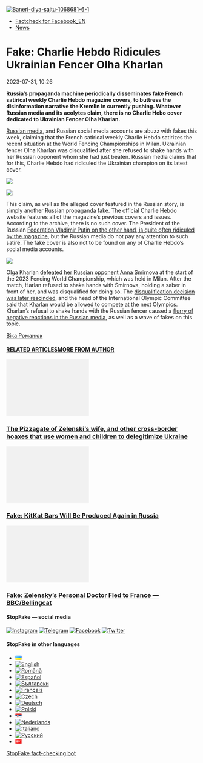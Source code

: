 [![](https://www.stopfake.org/content/uploads/2023/07/Baneri-dlya-sajtu-1068681-6-1.png "Baneri-dlya-sajtu-1068681-6-1")](https://www.stopfake.org/content/uploads/2023/07/Baneri-dlya-sajtu-1068681-6-1.png)

*   [Factcheck for Facebook\_EN](https://www.stopfake.org/en/category/factcheck-facebook-en/)
*   [News](https://www.stopfake.org/en/category/news/)

Fake: Charlie Hebdo Ridicules Ukrainian Fencer Olha Kharlan
===========================================================

2023-07-31, 10:26

[](https://www.facebook.com/sharer/sharer.php?u=https%3A%2F%2Fwww.stopfake.org%2Fen%2Ffake-charlie-hebdo-ridicules-ukrainian-fencer-olha-kharlan%2F "Facebook")[](viber://forward?text=Fake%3A%20Charlie%20Hebdo%20Ridicules%20Ukrainian%20Fencer%20Olha%20Kharlan%20https%3A%2F%2Fwww.stopfake.org%2Fen%2Ffake-charlie-hebdo-ridicules-ukrainian-fencer-olha-kharlan%2F "Viber")[](https://twitter.com/intent/tweet?text=Fake%3A%20Charlie%20Hebdo%20Ridicules%20Ukrainian%20Fencer%20Olha%20Kharlan&url=https%3A%2F%2Fwww.stopfake.org%2Fen%2Ffake-charlie-hebdo-ridicules-ukrainian-fencer-olha-kharlan%2F "X")[](https://api.whatsapp.com/send?text=Fake%3A%20Charlie%20Hebdo%20Ridicules%20Ukrainian%20Fencer%20Olha%20Kharlan%20https%3A%2F%2Fwww.stopfake.org%2Fen%2Ffake-charlie-hebdo-ridicules-ukrainian-fencer-olha-kharlan%2F "Whatsapp")[](https://www.stopfake.org/en/fake-charlie-hebdo-ridicules-ukrainian-fencer-olha-kharlan/)[](https://telegram.me/share/url?url=https%3A%2F%2Fwww.stopfake.org%2Fen%2Ffake-charlie-hebdo-ridicules-ukrainian-fencer-olha-kharlan%2F&text=Fake%3A%20Charlie%20Hebdo%20Ridicules%20Ukrainian%20Fencer%20Olha%20Kharlan "Telegram")[](https://www.instagram.com/ "Instagram")

  

**Russia’s propaganda machine periodically disseminates fake French satirical weekly Charlie Hebdo magazine covers, to buttress the disinformation narrative the Kremlin in currently pushing. Whatever Russian media and its acolytes claim, there is no Charlie Hebo cover dedicated to Ukrainian Fencer Olha Kharlan.**

[Russian media](https://news.ru/europe/charlie-hebdo-vysmeyal-ukrainskuyu-sablistku/), and Russian social media accounts are abuzz with fakes this week, claiming that the French satirical weekly Charlie Hebdo satirizes the recent situation at the World Fencing Championships in Milan. Ukrainian fencer Olha Kharlan was disqualified after she refused to shake hands with her Russian opponent whom she had just beaten. Russian media claims that for this, Charlie Hebdo had ridiculed the Ukrainian champion on its latest cover.

![](https://www.stopfake.org/content/uploads/2023/08/Screenshot-2023-07-30-at-12.50.43-799x1024.png)

![](https://www.stopfake.org/content/uploads/2023/08/7B6BF16F-240B-4F95-971C-FCD20F1DA7EF-797x1024.jpeg)

This claim, as well as the alleged cover featured in the Russian story, is simply another Russian propaganda fake. The official Charlie Hebdo website features all of the magazine’s previous covers and issues. According to the archive, there is no such cover. The President of the Russian [Federation Vladimir Putin on the other hand, is quite often ridiculed by the magazine](https://www.facebook.com/photo/?fbid=656205229868418&set=a.642189911269950), but the Russian media do not pay any attention to such satire. The fake cover is also not to be found on any of Charlie Hebdo’s social media accounts. 

![](https://www.stopfake.org/content/uploads/2023/08/D9311510-9690-42C3-B528-A189A4578AF1-720x1024.jpeg)

Olga Kharlan [defeated her Russian opponent Anna Smirnova](https://sport.24tv.ua/ru/harlan-diskvalificirovali-s-chm-posle-otkaza-davit-ruku-rossijane_n2361093) at the start of the 2023 Fencing World Championship, which was held in Milan. After the match, Harlan refused to shake hands with Smirnova, holding a saber in front of her, and was disqualified for doing so. The [disqualification decision was later rescinded](https://sport.24tv.ua/ru/fie-otmenila-pravilo-rukopozhatija-mezhdu-fehtovalshhikami-blagodarja_n2362190), and the head of the International Olympic Committee said that Kharlan would be allowed to compete at the next Olympics. Kharlan’s refusal to shake hands with the Russian fencer caused a [flurry of negative reactions in the Russian media](https://sport.24tv.ua/ru/olga-harlan-na-chm-2023-skabeeva-nabrosilas-na-olgu-harlan-24-kanal_n2362314), as well as a wave of fakes on this topic.

  

[](https://www.facebook.com/sharer/sharer.php?u=https%3A%2F%2Fwww.stopfake.org%2Fen%2Ffake-charlie-hebdo-ridicules-ukrainian-fencer-olha-kharlan%2F "Facebook")[](viber://forward?text=Fake%3A%20Charlie%20Hebdo%20Ridicules%20Ukrainian%20Fencer%20Olha%20Kharlan%20https%3A%2F%2Fwww.stopfake.org%2Fen%2Ffake-charlie-hebdo-ridicules-ukrainian-fencer-olha-kharlan%2F "Viber")[](https://twitter.com/intent/tweet?text=Fake%3A%20Charlie%20Hebdo%20Ridicules%20Ukrainian%20Fencer%20Olha%20Kharlan&url=https%3A%2F%2Fwww.stopfake.org%2Fen%2Ffake-charlie-hebdo-ridicules-ukrainian-fencer-olha-kharlan%2F "X")[](https://api.whatsapp.com/send?text=Fake%3A%20Charlie%20Hebdo%20Ridicules%20Ukrainian%20Fencer%20Olha%20Kharlan%20https%3A%2F%2Fwww.stopfake.org%2Fen%2Ffake-charlie-hebdo-ridicules-ukrainian-fencer-olha-kharlan%2F "Whatsapp")[](https://www.stopfake.org/en/fake-charlie-hebdo-ridicules-ukrainian-fencer-olha-kharlan/)[](https://telegram.me/share/url?url=https%3A%2F%2Fwww.stopfake.org%2Fen%2Ffake-charlie-hebdo-ridicules-ukrainian-fencer-olha-kharlan%2F&text=Fake%3A%20Charlie%20Hebdo%20Ridicules%20Ukrainian%20Fencer%20Olha%20Kharlan "Telegram")[](https://www.instagram.com/ "Instagram")

[Віка Романюк](#)

#### [RELATED ARTICLES](#)[MORE FROM AUTHOR](#)

[![](data:image/png;base64,iVBORw0KGgoAAAANSUhEUgAAANoAAACWAQMAAACCSQSPAAAAA1BMVEWurq51dlI4AAAAAXRSTlMmkutdmwAAABpJREFUWMPtwQENAAAAwiD7p7bHBwwAAAAg7RD+AAGXD7BoAAAAAElFTkSuQmCC "The Pizzagate of Zelenski’s wife, and other cross-border hoaxes that use women and children to delegitimize Ukraine")](https://www.stopfake.org/en/the-pizzagate-of-zelenski-s-wife-and-other-cross-border-hoaxes-that-use-women-and-children-to-delegitimize-ukraine/ "The Pizzagate of Zelenski’s wife, and other cross-border hoaxes that use women and children to delegitimize Ukraine")

### [The Pizzagate of Zelenski’s wife, and other cross-border hoaxes that use women and children to delegitimize Ukraine](https://www.stopfake.org/en/the-pizzagate-of-zelenski-s-wife-and-other-cross-border-hoaxes-that-use-women-and-children-to-delegitimize-ukraine/ "The Pizzagate of Zelenski’s wife, and other cross-border hoaxes that use women and children to delegitimize Ukraine")

[![](data:image/png;base64,iVBORw0KGgoAAAANSUhEUgAAANoAAACWAQMAAACCSQSPAAAAA1BMVEWurq51dlI4AAAAAXRSTlMmkutdmwAAABpJREFUWMPtwQENAAAAwiD7p7bHBwwAAAAg7RD+AAGXD7BoAAAAAElFTkSuQmCC "Fake: KitKat Bars Will Be Produced Again in Russia")](https://www.stopfake.org/en/fake-kitkat-bars-will-be-produced-again-in-russia/ "Fake: KitKat Bars Will Be Produced Again in Russia")

### [Fake: KitKat Bars Will Be Produced Again in Russia](https://www.stopfake.org/en/fake-kitkat-bars-will-be-produced-again-in-russia/ "Fake: KitKat Bars Will Be Produced Again in Russia")

[![](data:image/png;base64,iVBORw0KGgoAAAANSUhEUgAAANoAAACWAQMAAACCSQSPAAAAA1BMVEWurq51dlI4AAAAAXRSTlMmkutdmwAAABpJREFUWMPtwQENAAAAwiD7p7bHBwwAAAAg7RD+AAGXD7BoAAAAAElFTkSuQmCC "Fake: Zelensky’s Personal Doctor Fled to France — BBC/Bellingcat")](https://www.stopfake.org/en/fake-zelensky-s-personal-doctor-fled-to-france-bbc-bellingcat/ "Fake: Zelensky’s Personal Doctor Fled to France — BBC/Bellingcat")

### [Fake: Zelensky’s Personal Doctor Fled to France — BBC/Bellingcat](https://www.stopfake.org/en/fake-zelensky-s-personal-doctor-fled-to-france-bbc-bellingcat/ "Fake: Zelensky’s Personal Doctor Fled to France — BBC/Bellingcat")

[](#)[](#)

#### StopFake — social media

[![Instagram](https://www.stopfake.org/content/uploads/2020/09/inAsset-1.png)](https://www.instagram.com/stopfakingnews/) [![Telegram](https://www.stopfake.org/content/uploads/2020/09/teAsset-1.png)](https://t.me/StopFake) [![Facebook](https://www.stopfake.org/content/uploads/2020/10/facebook.png)](https://www.facebook.com/stopfakeukraine) [![Twitter](https://www.stopfake.org/content/uploads/2024/03/twitter_x_new_logo_x_rounded_icon_256078.png)](https://twitter.com/StopFakingNews)

#### StopFake in other languages

*   [![Українська](data:image/png;base64,iVBORw0KGgoAAAANSUhEUgAAABAAAAALCAMAAABBPP0LAAAAb1BMVEUAhP8AfP0Ac/oAZ/UAV/B5yv9wxv5iwf1WvP1Ot/gAQOlMt/1Bs/s1rfkpqPdBsfYdovUAkciK0edqwuBautpNtdZAr9IATZr43QD8/GX6+kn5+Tr4+C329iD09BTy8g309DHguQDy8iruzwDnwwAuoRPoAAAASElEQVR4AU3MAQYDQRAF0Ve9WRAQYO5/zUgSDIxf8DQdiGR3I7v0YOLS3ns4PPt8Wq86vn6vVht7NRzG0OHRSpDb8Gt5IvjAHy/kBL+aIRygAAAAAElFTkSuQmCC)](https://www.stopfake.org/uk/fejk-charlie-hebdo-vismiyav-ukrayinsku-shablistku-olgu-harlan/)
*   [![English](/content/polylang/en_US.png)](https://www.stopfake.org/en/fake-charlie-hebdo-ridicules-ukrainian-fencer-olha-kharlan/)
*   [![Română](/content/polylang/ro_RO.png)](https://www.stopfake.org/ro/pagina-principala/)
*   [![Español](/content/polylang/es_ES.png)](https://www.stopfake.org/es/falso-charlie-hebdo-se-ha-burlado-de-la-esgrimista-ucraniana-olga-jarlan/)
*   [![Български](/content/polylang/bg_BG.png)](https://www.stopfake.org/bg/fejk-charlie-hebdo-bil-osmyal-ukrainskata-fehtovachka-olha-harlan/)
*   [![Français](/content/polylang/fr_FR.png)](https://www.stopfake.org/fr/infox-l-hebdomadaire-satirique-francais-charlie-hebdo-a-ridiculise-l-escrimeuse-ukrainienne-olga-kharlan/)
*   [![Czech](/content/polylang/cs_CZ.png)](https://www.stopfake.org/cz/domu/)
*   [![Deutsch](/content/polylang/de_DE.png)](https://www.stopfake.org/de/fake-charlie-hebdo-macht-sich-uber-die-ukrainische-fechterin-olha-kharlan-lustig/)
*   [![Polski](/content/polylang/pl_PL.png)](https://www.stopfake.org/pl/strona-glowna/)
*   [![Српски језик](data:image/png;base64,iVBORw0KGgoAAAANSUhEUgAAABAAAAALCAMAAABBPP0LAAAAbFBMVEXkAADhAADbAADSAADMAADHAADzY1jnXlTcWVDBAADoNjbWMjPogFXlflTNPkL19XYAHno2grgAWqLto6TwubkAVZkwc6QAGmwAHXc1f7b19fXy8vLuxMU0frPaeHrSXWDm5ubrztDPb3Pr6+sXdtjeAAAAVklEQVR4AQXBQQqCABRAwXn5E4lo0/3vGK2SMJtJQkjUFQTRZFQd4DCw5ASYR+lr/S1Qs7XrXjtgzO6WE2Aux+b18L4H53qB57o+wybTyU7wwWw4APAHXWkRm6nRMmoAAAAASUVORK5CYII=)](https://www.stopfake.org/sr/naslovna/)
*   [![Nederlands](/content/polylang/nl_NL.png)](https://www.stopfake.org/nl/home-2/)
*   [![Italiano](/content/polylang/it_IT.png)](https://www.stopfake.org/it/home/)
*   [![Русский](/content/polylang/ru_RU.png)](https://www.stopfake.org/ru/fejk-charlie-hebdo-vysmeyal-ukrainskuyu-sablistku-olgu-harlan/)
*   [![Türkçe](data:image/png;base64,iVBORw0KGgoAAAANSUhEUgAAABAAAAALCAMAAABBPP0LAAAARVBMVEX+AAD3AADwAAD+fHz9cHH7ZGT9WVn6UFDpAAD9oKD5Q0P5OTn2MzP1Kir7ubr65ub1Gxv69PTzDw/kAAD319ffAAD4iooXHQ3FAAAAYklEQVR4AT3HhW0EQRQD0Oc/KG3/dQYEYTg2O+4IQbTHydWt0fw2Sfz8Fuw51+U3On7a6/pc/as1UZLDyuq13lWOwpdPn3+v7XJiDD3DR1N87Qr5WXX9zyQ9opEIOwkmDgr/ZXASmpFRqe0AAAAASUVORK5CYII=)](https://www.stopfake.org/tr/charlie-hebdo-ukraynali-eskrimci-olga-harlan-ile-alay-etti/)

[StopFake fact-checking bot](https://t.me/StopFakeUkraine_bot)